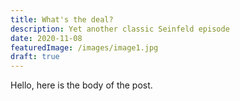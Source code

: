```yaml
---
title: What's the deal?
description: Yet another classic Seinfeld episode
date: 2020-11-08
featuredImage: /images/image1.jpg
draft: true
---
```


Hello, here is the body of the post.

